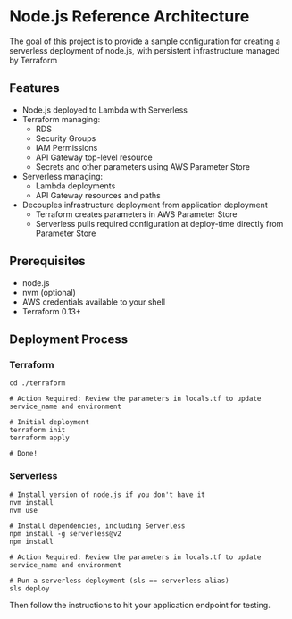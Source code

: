 # Node.js Reference Architecture

The goal of this project is to provide a sample configuration for creating a serverless deployment of node.js, with persistent infrastructure managed by Terraform

## Features

* Node.js deployed to Lambda with Serverless
* Terraform managing:
  * RDS
  * Security Groups
  * IAM Permissions
  * API Gateway top-level resource
  * Secrets and other parameters using AWS Parameter Store
* Serverless managing:
  * Lambda deployments
  * API Gateway resources and paths
* Decouples infrastructure deployment from application deployment
  * Terraform creates parameters in AWS Parameter Store
  * Serverless pulls required configuration at deploy-time directly from Parameter Store

## Prerequisites

* node.js
* nvm (optional)
* AWS credentials available to your shell
* Terraform 0.13+

## Deployment Process

### Terraform

```shell
cd ./terraform

# Action Required: Review the parameters in locals.tf to update service_name and environment

# Initial deployment
terraform init
terraform apply

# Done!
```

### Serverless

```shell
# Install version of node.js if you don't have it
nvm install
nvm use

# Install dependencies, including Serverless
npm install -g serverless@v2
npm install

# Action Required: Review the parameters in locals.tf to update service_name and environment

# Run a serverless deployment (sls == serverless alias)
sls deploy
```

Then follow the instructions to hit your application endpoint for testing.
